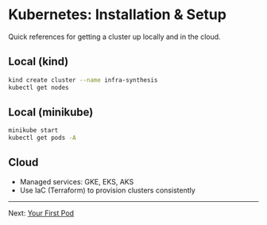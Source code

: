 # Kubernetes: Installation & Setup

Quick references for getting a cluster up locally and in the cloud.

## Local (kind)
```bash
kind create cluster --name infra-synthesis
kubectl get nodes
```

## Local (minikube)
```bash
minikube start
kubectl get pods -A
```

## Cloud
- Managed services: GKE, EKS, AKS
- Use IaC (Terraform) to provision clusters consistently

---
Next: [Your First Pod](./first-pod.md)
